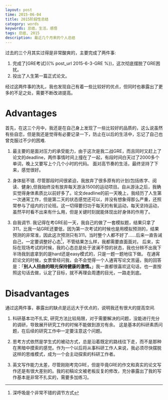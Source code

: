 ```yaml
---
layout: post
time: 2015-06-04
title: 2015阶段性总结
category: words
keywords: 总结，生活，感悟
tags: 总结, 2015
description: 最近几个月来的个人总结
---
```


过去的三个月其实过得是非常酸爽的，主要完成了两件事: 

1. 完成了[GRE考试]({% post_url 2015-6-3-GRE %})，这次彻底摆脱了GRE困扰。
2. 投出了人生第一篇正式论文。 

经过这两件事的洗礼，我也发现自己有着一些比较好的优点，但同时也暴露出了更多的不足之处，需要不断改进提高。

# Advantages

首先，在这三个月中，我还是在自己身上发现了一些比较好的品质的，这么说虽然有些自恋，但是我还是觉得有必要记录一下，防止在以后的生活中，忘记了自己也曾克服过不少的困难.

1. 最主要的是面对压力的承受能力，由于这次是我二战GRE，而且同时又赶上了论文的deadline，两件事情时间上撞在了一起，有段时间白天过了2000多个单词，晚上又要写上个几个小时的代码。 面对高节奏的生活，最终坚持了下来，感觉很好。

2. 身体挺不错. 尽管那段时间很紧迫，我放弃了很多原有的计划(包括练字、阅读、健身),但我始终没有放弃每天游泳1500的运动项目。自从游泳之后，我确实觉得身体素质比以前好多了。论文deadline的前一天晚上，我经历了人生第一次通宵工作，但是第二天的状态感觉还可以，并没有想象得那么严重，还照常参与了组内的讨论班。这一切得要归功于每天的有氧运动，每天坚持运动，虽然平时看不出来有什么用，但是关键时刻就能体现出好身体的作用了。

3. 自我调节. 我记得在考GRE前一天，我自己的做了一套模拟题，结果只拿了311，比我一站GRE还要低，因为第一次考试的时候也是用模拟预测的，结果预测的非常准，因此这次预测只有311，当时整个人都不好了……后来一直告诫自己，一定要调整好心态[^1]，不管结果怎么样，我都需要直面面对。 后来，实际在现场考试的时候，我的心态总是处于波澜不惊的状态，我也分辨不出我下半场我到底拿到的是hard还是easy模式的，只是一题一题地往下做。 
    在通宵赶论文的时候，女票曾经问我，会不会觉得一个人通宵写论文苦逼，我的回答是：「**别人人扭曲的眼光保持健康的激情。**」我一直都很喜欢这句话，也一直按照这句话去做，认定了目标，就不再理会周遭的目光，一路走到底。

# Disadvantages

通过这两件事，暴露出的缺点是远远大于优点的，说明我还有很大的提高空间.

1. 科研基本功不扎实, 研究方法比较局限，对于需要解决的问题，没能进行充分的调研，导致展开研究工作的时候不能做到游刃有余。 这是基本的科研素质问题，在后续的研究工作中一定要注意这个问题。

2. 思考方式依然是学生式的被动方式，总是沿着既定的路线往下走，而不是那种在黑暗中摸索的感觉。作为一个以后将从事科研工作人来说，我必须尽快摆脱这样的思维模式，成为一个会主动探索的科研工作者。

3. 英文写作能力太差，尽管刚刚考完GRE，但是毕竟GRE的作文和真实的论文写作还是有很大差别的。我的初稿论文被老板反复的修改，充分暴露出了我的写作基本是非常不扎实的，需要多加练习。


[^1]: 深呼吸是个非常不错的调节方式

